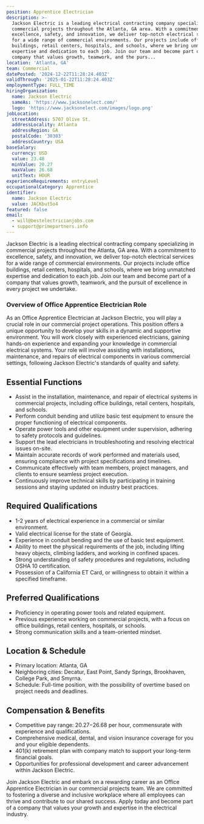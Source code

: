 ```yaml
---
position: Apprentice Electrician
description: >-
  Jackson Electric is a leading electrical contracting company specializing in
  commercial projects throughout the Atlanta, GA area. With a commitment to
  excellence, safety, and innovation, we deliver top-notch electrical services
  for a wide range of commercial environments. Our projects include office
  buildings, retail centers, hospitals, and schools, where we bring unmatched
  expertise and dedication to each job. Join our team and become part of a
  company that values growth, teamwork, and the purs...
location: 'Atlanta, GA'
team: Commercial
datePosted: '2024-12-22T11:28:24.403Z'
validThrough: '2025-01-22T11:28:24.403Z'
employmentType: FULL_TIME
hiringOrganization:
  name: Jackson Electric
  sameAs: 'https://www.jacksonelect.com/'
  logo: 'https://www.jacksonelect.com/images/logo.png'
jobLocation:
  streetAddress: 5707 Olive St.
  addressLocality: Atlanta
  addressRegion: GA
  postalCode: '30303'
  addressCountry: USA
baseSalary:
  currency: USD
  value: 23.48
  minValue: 20.27
  maxValue: 26.68
  unitText: HOUR
experienceRequirements: entryLevel
occupationalCategory: Apprentice
identifier:
  name: Jackson Electric
  value: JACKbut5o4
featured: false
email:
  - will@bestelectricianjobs.com
  - support@primepartners.info
---
```




Jackson Electric is a leading electrical contracting company specializing in commercial projects throughout the Atlanta, GA area. With a commitment to excellence, safety, and innovation, we deliver top-notch electrical services for a wide range of commercial environments. Our projects include office buildings, retail centers, hospitals, and schools, where we bring unmatched expertise and dedication to each job. Join our team and become part of a company that values growth, teamwork, and the pursuit of excellence in every project we undertake.

### Overview of Office Apprentice Electrician Role

As an Office Apprentice Electrician at Jackson Electric, you will play a crucial role in our commercial project operations. This position offers a unique opportunity to develop your skills in a dynamic and supportive environment. You will work closely with experienced electricians, gaining hands-on experience and expanding your knowledge in commercial electrical systems. Your role will involve assisting with installations, maintenance, and repairs of electrical components in various commercial settings, following Jackson Electric's standards of quality and safety.

## Essential Functions

- Assist in the installation, maintenance, and repair of electrical systems in commercial projects, including office buildings, retail centers, hospitals, and schools.
- Perform conduit bending and utilize basic test equipment to ensure the proper functioning of electrical components.
- Operate power tools and other equipment under supervision, adhering to safety protocols and guidelines.
- Support the lead electricians in troubleshooting and resolving electrical issues on-site.
- Maintain accurate records of work performed and materials used, ensuring compliance with project specifications and timelines.
- Communicate effectively with team members, project managers, and clients to ensure seamless project execution.
- Continuously improve technical skills by participating in training sessions and staying updated on industry best practices.

## Required Qualifications

- 1-2 years of electrical experience in a commercial or similar environment.
- Valid electrical license for the state of Georgia.
- Experience in conduit bending and the use of basic test equipment.
- Ability to meet the physical requirements of the job, including lifting heavy objects, climbing ladders, and working in confined spaces.
- Strong understanding of safety procedures and regulations, including OSHA 10 certification.
- Possession of a California ET Card, or willingness to obtain it within a specified timeframe.

## Preferred Qualifications

- Proficiency in operating power tools and related equipment.
- Previous experience working on commercial projects, with a focus on office buildings, retail centers, hospitals, or schools.
- Strong communication skills and a team-oriented mindset.

## Location & Schedule

- Primary location: Atlanta, GA
- Neighboring cities: Decatur, East Point, Sandy Springs, Brookhaven, College Park, and Smyrna.
- Schedule: Full-time position, with the possibility of overtime based on project needs and deadlines.

## Compensation & Benefits

- Competitive pay range: $20.27-$26.68 per hour, commensurate with experience and qualifications.
- Comprehensive medical, dental, and vision insurance coverage for you and your eligible dependents.
- 401(k) retirement plan with company match to support your long-term financial goals.
- Opportunities for professional development and career advancement within Jackson Electric.

Join Jackson Electric and embark on a rewarding career as an Office Apprentice Electrician in our commercial projects team. We are committed to fostering a diverse and inclusive workplace where all employees can thrive and contribute to our shared success. Apply today and become part of a company that values your growth and expertise in the electrical industry.
